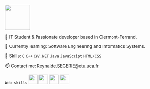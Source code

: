 <img src="https://user-images.githubusercontent.com/74038190/212281775-b468df30-4edc-4bf8-a4ee-f52e1aaddc86.gif" width=80>

🚀 IT Student & Passionate developer based in Clermont-Ferrand. 

🌱 Currently learning: Software Engineering and Informatics Systems.

💼 Skills: ``C`` ``C++`` ``C#/.NET`` ``Java`` ``JavaScript`` ``HTML/CSS``

📫 Contact me: Reynalde.SEGERIE@etu.uca.fr


``Web skills``
<img src="https://user-images.githubusercontent.com/74038190/238200426-29fd6286-4e7b-4d6c-818f-c4765d5e39a9.gif" width=30> <img src="https://user-images.githubusercontent.com/74038190/238200428-67f477ed-6624-42da-99f0-1a7b1a16eecb.gif" width=30> <img src="https://user-images.githubusercontent.com/74038190/212257454-16e3712e-945a-4ca2-b238-408ad0bf87e6.gif" width=30> <img src="https://user-images.githubusercontent.com/74038190/212280823-79088828-a258-4a4d-8d6c-96315d5a07af.gif" width=30>

